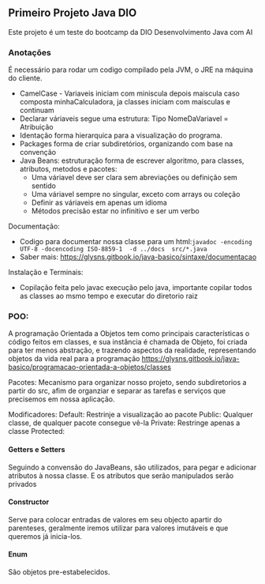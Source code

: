 ## Primeiro Projeto Java DIO

Este projeto é um teste do bootcamp da DIO Desenvolvimento Java com AI

### Anotações 
É necessário para rodar um codigo compilado pela JVM, o JRE na máquina do cliente.
- CamelCase - Variaveis iniciam com miniscula depois maiscula caso composta minhaCalculadora, ja classes iniciam com maisculas e continuam
- Declarar váriaveis segue uma estrutura: Tipo NomeDaVariavel = Atribuição
- Identação forma hierarquica para a visualização do programa.
- Packages forma de criar subdiretórios, organizando com base na convenção 
- Java Beans: estruturação forma de escrever algoritmo, para classes, atributos, metodos e pacotes: 
    - Uma váriavel deve ser clara sem abreviações ou definição sem sentido
    - Uma váriavel sempre no singular, exceto com arrays ou coleção
    - Definir as váriaveis em apenas um idioma
    - Métodos precisão estar no infinitivo e ser um verbo

Documentação: 
- Codigo para documentar nossa classe para um html:`javadoc -encoding UTF-8 -docencoding ISO-8859-1  -d ../docs  src/*.java` 
- Saber mais: https://glysns.gitbook.io/java-basico/sintaxe/documentacao

Instalação e Terminais: 
- Copilação feita pelo javac execução pelo java, importante copilar todos as classes ao msmo tempo e executar do diretorio raiz

### POO:
A programação Orientada a Objetos tem como principais características o código feitos em classes, e sua instância é chamada de Objeto, foi criada para ter menos abstração, e trazendo aspectos da realidade, representando objetos da vida real para a programação
https://glysns.gitbook.io/java-basico/programacao-orientada-a-objetos/classes

Pacotes:
Mecanismo para organizar nosso projeto, sendo subdiretorios a partir do src, afim de organziar e separar as tarefas e serviços que precisemos em nossa aplicação.

Modificadores:
Default: Restrinje a visualização ao pacote
Public: Qualquer classe, de qualquer pacote consegue vê-la 
Private: Restringe apenas a classe
Protected:

#### Getters e Setters
Seguindo a convensão do JavaBeans, são utilizados, para pegar e adicionar atributos à nossa classe. E os atributos que serão manipulados serão privados

#### Constructor
Serve para colocar entradas de valores em seu objecto apartir do parenteses, geralmente iremos utilizar para valores imutáveis e que queremos já inicia-los.

#### Enum   
São objetos pre-estabelecidos.

